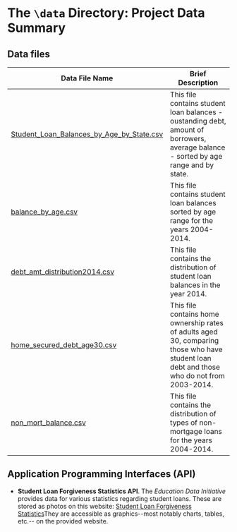 # The `\data` Directory: Project Data Summary 

## Data files
|Data File Name | Brief Description|
|---------------| -----------------|
|[Student_Loan_Balances_by_Age_by_State.csv](./Student_Loan_Balances_by_Age_by_State.csv) | This file contains student loan balances - oustanding debt, amount of borrowers, average balance - sorted by age range and by state.
|[balance_by_age.csv](./balance_by_age.csv) | This file contains student loan balances sorted by age range for the years 2004-2014.
|[debt_amt_distribution2014.csv](./debt_amt_distribution2014.csv) | This file contains the distribution of student loan balances in the year 2014.
|[home_secured_debt_age30.csv](./home_secured_debt_age30.csv) | This file contains home ownership rates of adults aged 30, comparing those who have student loan debt and those who do not from 2003-2014.
|[non_mort_balance.csv](./non_mort_balance.csv) | This file contains the distribution of types of non-mortgage loans for the years 2004-2014.


## Application Programming Interfaces (API)

* **Student Loan Forgiveness Statistics API**. The _Education Data Initiative_ provides data for various statistics regarding student loans. These are stored as photos on this website: [Student Loan Forgiveness Statistics](https://educationdata.org/student-loan-forgiveness-statistics)They are accessible as graphics--most notably charts, tables, etc.-- on the provided website.
